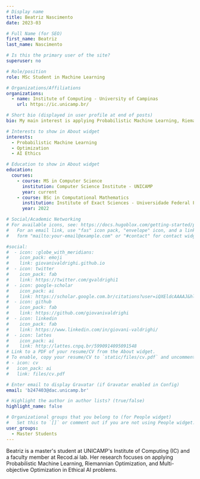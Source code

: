 ```yaml
---
# Display name
title: Beatriz Nascimento
date: 2023-03

# Full Name (for SEO)
first_name: Beatriz
last_name: Nascimento

# Is this the primary user of the site?
superuser: no

# Role/position
role: MSc Student in Machine Learning

# Organizations/Affiliations
organizations:
  - name: Institute of Computing - University of Campinas
    url: https://ic.unicamp.br/

# Short bio (displayed in user profile at end of posts)
bio: My main interest is applying Probabilistic Machine Learning, Riemannian Optimization, and Multi-objective Optimization in Ethical AI problems.

# Interests to show in About widget
interests:
  - Probabilistic Machine Learning
  - Optimization
  - AI Ethics

# Education to show in About widget
education:
  courses:
    - course: MS in Computer Science
      institution: Computer Science Institute - UNICAMP
      year: current
    - course: BSc in Computational Mathematics
      institution: Institute of Exact Sciences - Universidade Federal Fluminense
      year: 2022

# Social/Academic Networking
# For available icons, see: https://docs.hugoblox.com/getting-started/page-builder/#icons
#   For an email link, use "fas" icon pack, "envelope" icon, and a link in the
#   form "mailto:your-email@example.com" or "#contact" for contact widget.

#social:
#  - icon: :globe_with_meridians:
#    icon_pack: emoji
#    link: giovanivaldrighi.github.io
#  - icon: twitter
#    icon_pack: fab
#    link: https://twitter.com/gvaldrighi1
#  - icon: google-scholar
#    icon_pack: ai
#    link: https://scholar.google.com.br/citations?user=iQXEldcAAAAJ&hl=pt-BR
#  - icon: github
#    icon_pack: fab
#    link: https://github.com/giovanivaldrighi
#  - icon: linkedin
#    icon_pack: fab
#    link: https://www.linkedin.com/in/giovani-valdrighi/
#  - icon: lattes
#    icon_pack: ai
#    link: http://lattes.cnpq.br/5990914095091548
# Link to a PDF of your resume/CV from the About widget.
# To enable, copy your resume/CV to `static/files/cv.pdf` and uncomment the lines below.
# - icon: cv
#   icon_pack: ai
#   link: files/cv.pdf

# Enter email to display Gravatar (if Gravatar enabled in Config)
email: 'b247403@dac.unicamp.br'

# Highlight the author in author lists? (true/false)
highlight_name: false

# Organizational groups that you belong to (for People widget)
#   Set this to `[]` or comment out if you are not using People widget.
user_groups:
  - Master Students
---
```

Beatriz is a master's student at UNICAMP's Institute of Computing (IC) and a faculty member at Recod.ai lab. Her research focuses on applying Probabilistic Machine Learning, Riemannian Optimization, and Multi-objective Optimization in Ethical AI problems.
